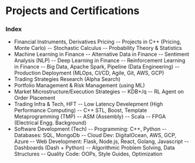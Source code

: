 # Projects and Certifications
### Index
- Financial Instruments, Derivatives Pricing
    -- Projects in C++ (Pricing, Monte Carlo)
    -- Stochastic Calculus
    -- Probability Theory & Statistics
- Machine Learning in Finance
    -- Alternative Data in Finance
    -- Sentiment Analysis (NLP)
    -- Deep Learning in Finance
    -- Reinforcement Learning in Finance
    -- Big Data, Apache Spark, Pipeline (Data Engineering)
    -- Production Deployment (MLOps, CI/CD, Agile, Git, AWS, GCP)
- Trading Strategies Research (Alpha Search)
- Portfolio Management & Risk Management (using ML)
- Market Microstructure/Execution Strategies
    -- KDB+/q
    -- RL Agent on Order Placement 
- Trading Infra & Tech, HFT
    -- Low Latency Develepment (High Performance Computing)
    -- C++ STL, Boost, Template Metaprogramming (TMP)
    -- ASM (Assembly)
    -- Scala
    -- FPGA (Electrical Engg. Background)
- Software Development (Tech)
    -- Programming: C++, Python
    -- Databases: SQL, MongoDb
    -- Cloud Dev: DigitalOcean, AWS, GCP, Azure
    -- Web Development: Flask, Node.js, React, Golang, Javascript
        -- Dashboards (Dash + Python)
    -- Algorithmic Problem Solving, Data Structures
    -- Quality Code: OOPs, Style Guides, Optimization

<!-- ## Machine Learning in Finance
## Deep Learning in Finance
## Reinforcement Learning in Finance
## Trading Strategies Research
## Portfolio Management using ML
## Market Microstructure/HFT/Execution Strat
## Trading Infrastructure
## Web Development -->

